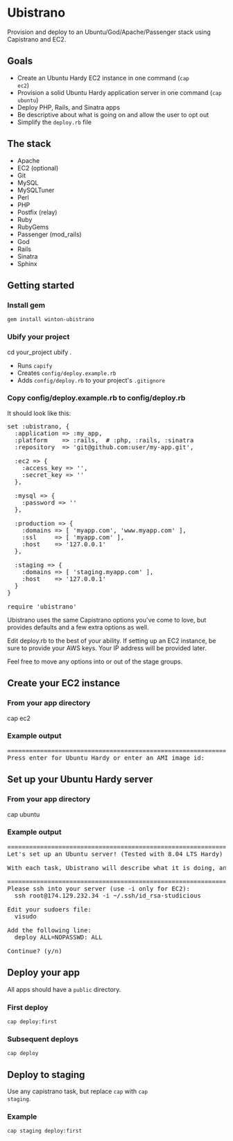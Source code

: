 Ubistrano
=========

Provision and deploy to an Ubuntu/God/Apache/Passenger stack using Capistrano and EC2.

Goals
-----

* Create an Ubuntu Hardy EC2 instance in one command (<code>cap ec2</code>)
* Provision a solid Ubuntu Hardy application server in one command (<code>cap ubuntu</code>)
* Deploy PHP, Rails, and Sinatra apps
* Be descriptive about what is going on and allow the user to opt out
* Simplify the <code>deploy.rb</code> file

The stack
---------

* Apache
* EC2 (optional)
* Git
* MySQL
* MySQLTuner
* Perl
* PHP
* Postfix (relay)
* Ruby
* RubyGems
* Passenger (mod\_rails)
* God
* Rails
* Sinatra
* Sphinx


Getting started
---------------

### Install gem

	gem install winton-ubistrano

### Ubify your project

  cd your\_project
	ubify .

* Runs <code>capify</code>
* Creates <code>config/deploy.example.rb</code>
* Adds <code>config/deploy.rb</code> to your project's <code>.gitignore</code>

### Copy config/deploy.example.rb to config/deploy.rb

It should look like this:

<pre>
set :ubistrano, {
  :application => :my_app,
  :platform    => :rails,  # :php, :rails, :sinatra
  :repository  => 'git@github.com:user/my-app.git',

  :ec2 => {
    :access_key => '',
    :secret_key => ''
  },

  :mysql => {
    :password => ''
  },

  :production => {
    :domains => [ 'myapp.com', 'www.myapp.com' ],
    :ssl     => [ 'myapp.com' ],
    :host    => '127.0.0.1'
  },

  :staging => {
    :domains => [ 'staging.myapp.com' ],
    :host    => '127.0.0.1'
  }
}

require 'ubistrano'
</pre>

Ubistrano uses the same Capistrano options you've come to love, but provides defaults and a few extra options as well.

Edit deploy.rb to the best of your ability. If setting up an EC2 instance, be sure to provide your AWS keys. Your IP address will be provided later.

Feel free to move any options into or out of the stage groups.

Create your EC2 instance
------------------------

### From your app directory

  cap ec2

### Example output

<pre>
================================================================================
Press enter for Ubuntu Hardy or enter an AMI image id:
</pre>

Set up your Ubuntu Hardy server
-------------------------------

### From your app directory

  cap ubuntu

### Example output

<pre>
================================================================================
Let's set up an Ubuntu server! (Tested with 8.04 LTS Hardy)

With each task, Ubistrano will describe what it is doing, and wait for a yes/no.

================================================================================
Please ssh into your server (use -i only for EC2):
  ssh root@174.129.232.34 -i ~/.ssh/id_rsa-studicious

Edit your sudoers file:
  visudo

Add the following line:
  deploy ALL=NOPASSWD: ALL

Continue? (y/n)
</pre>

Deploy your app
---------------

All apps should have a <code>public</code> directory.

### First deploy

	cap deploy:first
	
### Subsequent deploys

	cap deploy


Deploy to staging
-----------------

Use any capistrano task, but replace <code>cap</code> with <code>cap staging</code>.

### Example

	cap staging deploy:first